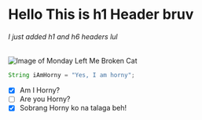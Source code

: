 # Hello This is h1 Header bruv
###### I just added h1 and h6 headers lul

![Image of Monday Left Me Broken Cat](https://i.imgflip.com/7p2ecu.jpg)


``` Java
String iAmHorny = "Yes, I am horny";
```

- [x] Am I Horny?
- [ ] Are you Horny?
- [x] Sobrang Horny ko na talaga beh!
